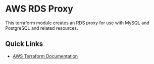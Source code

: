 # AWS RDS Proxy

This terraform module creates an RDS proxy for use with MySQL and PostgreSQL and related resources.

## Quick Links
 * [AWS Terraform Documentation](https://registry.terraform.io/providers/hashicorp/aws/latest/docs)
